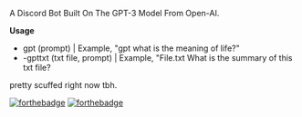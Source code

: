 A Discord Bot Built On The GPT-3 Model From Open-AI.




**Usage**
- gpt (prompt) | Example, "gpt what is the meaning of life?"
- -gpttxt (txt file, prompt) | Example, "File.txt What is the summary of this txt file?

pretty scuffed right now tbh. 

[![forthebadge](https://forthebadge.com/images/badges/0-percent-optimized.svg)](https://forthebadge.com) [![forthebadge](https://forthebadge.com/images/badges/made-with-python.svg)](https://forthebadge.com)
